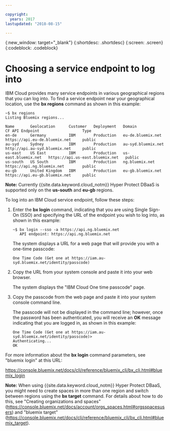 ```yaml
---

copyright:
  years: 2017
lastupdated: "2018-08-15"

---
```


{:new_window: target="_blank"}
{:shortdesc: .shortdesc}
{:screen: .screen}
{:codeblock: .codeblock}


# Choosing a service endpoint to log into

IBM Cloud provides many service endpoints in various geographical regions that you can log into. 
To find a service endpoint near your geographical location, use the **bx regions** command as shown in this example:

<pre><code class="hljs">~$ bx regions
Listing Bluemix regions...

Name       Geolocation      Customer   Deployment   Domain                CF API Endpoint                   Type
en-de      Germany          IBM        Production   eu-de.bluemix.net     https://api.eu-de.bluemix.net     public
au-syd     Sydney           IBM        Production   au-syd.bluemix.net    http://api.au-syd.bluemix.net     public
us-east    US East          IBM        Production   us-east.bluemix.net   https://api.us-east.bluemix.net   public
us-south   US South         IBM        Production   ng.bluemix.net        https://api.ng.bluemix.net        public
eu-gb      United Kingdom   IBM        Production   eu-gb.bluemix.net     https://api.eu-gb.bluemix.net     public
</code></pre>

**Note:** Currently {{site.data.keyword.cloud_notm}} Hyper Protect DBaaS is supported only on the **us-south** and **eu-gb** regions.

To log into an IBM Cloud service endpoint, follow these steps:

1. Enter the **bx login** command, indicating that you are using Single Sign-On (SSO) and specifying the URL of the endpoint you wish to log into, as shown in this example:

   <pre><code class="hljs">~$ bx login --sso -a https://api.ng.bluemix.net
      API endpoint: https://api.ng.bluemix.net
   </code></pre>
   
   The system displays a URL for a web page that will provide you with a one-time passcode:
   
   <pre><code class="hljs">One Time Code (Get one at https://iam.au-syd.bluemix.net/identity/passcode)
   </code></pre>   
 
2. Copy the URL from your system console and paste it into your web browser.
 
   The system displays the "IBM Cloud One time passcode" page.

3. Copy the passcode from the web page and paste it into your system console command line. 

   The passcode will not be displayed in the command line; however, once the password has been authenticated, you will receive an **OK** message indicating that you are logged in, as shown in this example:

   <pre><code class="hljs">One Time Code (Get one at https://iam.au-syd.bluemix.net/identity/passcode)>
   Authenticating...
   OK
   </code></pre>

For more information about the **bx login** command parameters, see "bluemix login" at this URL:

https://console.bluemix.net/docs/cli/reference/bluemix_cli/bx_cli.html#bluemix_login

**Note:** When using {{site.data.keyword.cloud_notm}} Hyper Protect DBaaS, you might need to create spaces in more than one region 
and switch between regions using the **bx target** command. For details about how to do this, see 
"Creating organizations and spaces" (https://console.bluemix.net/docs/account/orgs_spaces.html#orgsspacesusers) 
and "bluemix target" (https://console.bluemix.net/docs/cli/reference/bluemix_cli/bx_cli.html#bluemix_target).






